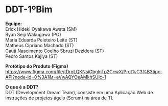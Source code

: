 # DDT-1ºBim

**Equipe: <br>**
Erick Hideki Oyakawa Awata (SM) <br>
Ryan Seiji Wakugawa (PO) <br>
Maria Eduarda Peleteiro Leite (ST) <br>
Matheus Cipriano Machado (ST) <br>
Cauã Nascimento Coelho Sbruzi Dezidera (ST) <br>
Pedro Santos Kajiya (ST) <br>

**Protótipo do Produto (Figma) <br>**
https://www.figma.com/file/tDrqLQKNsiGbglnTp2CcwX/Prot%C3%B3tipo-API?node-id=0%3A1&t=eVwAQYOeAMkhSUlc-1 <br>

**O que é a DDT?<br>**
DDT (Development Dream Team), consiste em uma Aplicação Web de instruções de projetos ágeis (Scrum) na área de TI.
